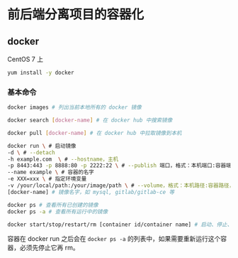 # 前后端分离项目的容器化

## docker

CentOS 7 上
```bash
yum install -y docker
```

### 基本命令

```bash
docker images # 列出当前本地所有的 docker 镜像
```

```bash
docker search [docker-name] # 在 docker hub 中搜索镜像
```

```bash
docker pull [docker-name] # 在 docker hub 中拉取镜像到本机
```

```bash
docker run \ # 启动镜像
-d \ # --detach
-h example.com  \ # --hostname，主机
-p 8443:443 -p 8888:80 -p 2222:22 \ # --publish 端口，格式：本机端口:容器端口，将容器端口映射到本机端口
--name example \ # 容器的名字
-e XXX=xxx \ # 指定环境变量
-v /your/local/path:/your/image/path \ # --volume，格式：本机路径:容器路径，挂载卷，可以使本机的目录和容器中的目录互通、同步，可以用于持久化容器数据
[docker-name] # 镜像名字，如 mysql, gitlab/gitlab-ce 等
```

```bash
docker ps # 查看所有已创建的镜像
docker ps -a # 查看所有运行中的镜像
```

```bash
docker start/stop/restart/rm [container id/container name] # 启动、停止、重启、删除某个容器，可以使用容器 id 或者容器名
```

容器在 docker run 之后会在 `docker ps -a` 的列表中，如果需要重新运行这个容器，必须先停止它再 rm。
